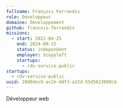 ```yaml
---
fullname: François Ferrandis
role: Développeur
domaine: Développement
github: francois-ferrandis
missions:
  - start: 2022-04-25
    end: 2024-09-15
    status: independent
    employer: Scopyleft
    startups:
      - rdv-service-public
startups:
  - rdv-service-public
uuid: 28d8dec9-ac2e-4df3-a22d-55d5623088cb
---
```

Développeur web